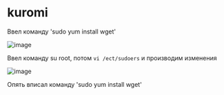 # kuromi
Ввел команду 'sudo yum install wget'


![image](https://github.com/user-attachments/assets/470210ff-f6a1-485b-9870-8076262d8d78)


Ввел команду su root, потом `vi /ect/sudoers` и производим изменения 


![image](https://github.com/user-attachments/assets/8aedc754-4535-4888-a4ff-52924e34641c)

Опять вписал команду 'sudo yum install wget' 
